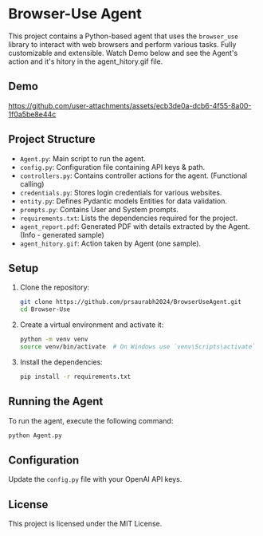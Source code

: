 # Browser-Use Agent

This project contains a Python-based agent that uses the `browser_use` library to interact with web browsers and perform various tasks.
Fully customizable and extensible. Watch Demo below and see the Agent's action and it's hitory in the agent_hitory.gif file.

## Demo




https://github.com/user-attachments/assets/ecb3de0a-dcb6-4f55-8a00-1f0a5be8e44c



## Project Structure

- `Agent.py`: Main script to run the agent.
- `config.py`: Configuration file containing API keys & path.
- `controllers.py`: Contains controller actions for the agent. (Functional calling)
- `credentials.py`: Stores login credentials for various websites.
- `entity.py`: Defines Pydantic models Entities for data validation.
- `prompts.py`: Contains User and System prompts.
- `requirements.txt`: Lists the dependencies required for the project.
- `agent_report.pdf`: Generated PDF with details extracted by the Agent. (Info - generated sample)
- `agent_hitory.gif`: Action taken by Agent (one sample).
 

## Setup

1. Clone the repository:
   ```bash
   git clone https://github.com/prsaurabh2024/BrowserUseAgent.git
   cd Browser-Use
   ```

2. Create a virtual environment and activate it:
   ```bash
   python -m venv venv
   source venv/bin/activate  # On Windows use `venv\Scripts\activate`
   ```

3. Install the dependencies:
   ```bash
   pip install -r requirements.txt
   ```

## Running the Agent

To run the agent, execute the following command:
```bash
python Agent.py
```

## Configuration

Update the `config.py` file with your OpenAI API keys.

## License

This project is licensed under the MIT License.
